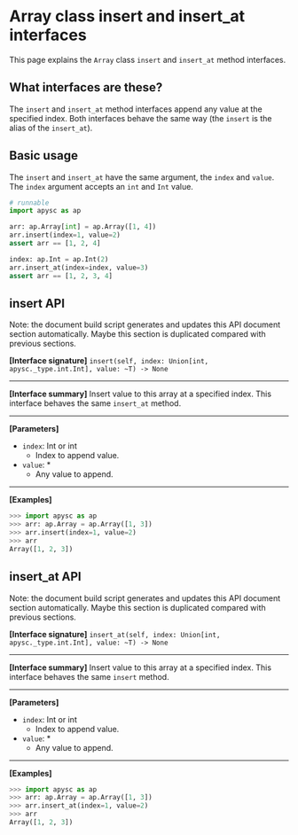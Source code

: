 # Array class insert and insert_at interfaces

This page explains the `Array` class `insert` and `insert_at` method interfaces.

## What interfaces are these?

The `insert` and `insert_at` method interfaces append any value at the specified index. Both interfaces behave the same way (the `insert` is the alias of the `insert_at`).

## Basic usage

The `insert` and `insert_at` have the same argument, the `index` and `value`\. The `index` argument accepts an `int` and `Int` value.

```py
# runnable
import apysc as ap

arr: ap.Array[int] = ap.Array([1, 4])
arr.insert(index=1, value=2)
assert arr == [1, 2, 4]

index: ap.Int = ap.Int(2)
arr.insert_at(index=index, value=3)
assert arr == [1, 2, 3, 4]
```


## insert API

<!-- Docstring: apysc._type.array.Array.insert -->

<span class="inconspicuous-txt">Note: the document build script generates and updates this API document section automatically. Maybe this section is duplicated compared with previous sections.</span>

**[Interface signature]** `insert(self, index: Union[int, apysc._type.int.Int], value: ~T) -> None`<hr>

**[Interface summary]** Insert value to this array at a specified index. This interface behaves the same `insert_at` method.<hr>

**[Parameters]**

- `index`: Int or int
  - Index to append value.
- `value`: *
  - Any value to append.

<hr>

**[Examples]**

```py
>>> import apysc as ap
>>> arr: ap.Array = ap.Array([1, 3])
>>> arr.insert(index=1, value=2)
>>> arr
Array([1, 2, 3])
```

## insert_at API

<!-- Docstring: apysc._type.array.Array.insert_at -->

<span class="inconspicuous-txt">Note: the document build script generates and updates this API document section automatically. Maybe this section is duplicated compared with previous sections.</span>

**[Interface signature]** `insert_at(self, index: Union[int, apysc._type.int.Int], value: ~T) -> None`<hr>

**[Interface summary]** Insert value to this array at a specified index. This interface behaves the same `insert` method.<hr>

**[Parameters]**

- `index`: Int or int
  - Index to append value.
- `value`: *
  - Any value to append.

<hr>

**[Examples]**

```py
>>> import apysc as ap
>>> arr: ap.Array = ap.Array([1, 3])
>>> arr.insert_at(index=1, value=2)
>>> arr
Array([1, 2, 3])
```